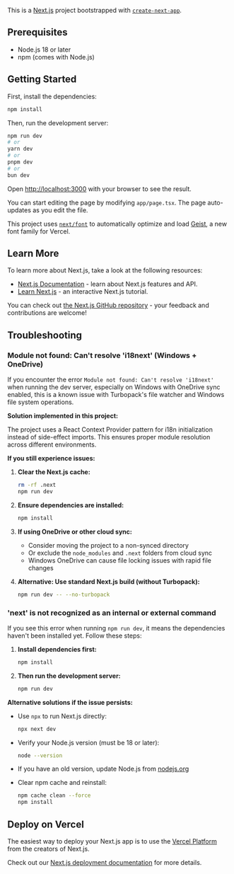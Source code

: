 This is a [Next.js](https://nextjs.org) project bootstrapped with [`create-next-app`](https://nextjs.org/docs/app/api-reference/cli/create-next-app).

## Prerequisites

- Node.js 18 or later
- npm (comes with Node.js)

## Getting Started

First, install the dependencies:

```bash
npm install
```

Then, run the development server:

```bash
npm run dev
# or
yarn dev
# or
pnpm dev
# or
bun dev
```

Open [http://localhost:3000](http://localhost:3000) with your browser to see the result.

You can start editing the page by modifying `app/page.tsx`. The page auto-updates as you edit the file.

This project uses [`next/font`](https://nextjs.org/docs/app/building-your-application/optimizing/fonts) to automatically optimize and load [Geist](https://vercel.com/font), a new font family for Vercel.

## Learn More

To learn more about Next.js, take a look at the following resources:

- [Next.js Documentation](https://nextjs.org/docs) - learn about Next.js features and API.
- [Learn Next.js](https://nextjs.org/learn) - an interactive Next.js tutorial.

You can check out [the Next.js GitHub repository](https://github.com/vercel/next.js) - your feedback and contributions are welcome!

## Troubleshooting

### Module not found: Can't resolve 'i18next' (Windows + OneDrive)

If you encounter the error `Module not found: Can't resolve 'i18next'` when running the dev server, especially on Windows with OneDrive sync enabled, this is a known issue with Turbopack's file watcher and Windows file system operations.

**Solution implemented in this project:**

The project uses a React Context Provider pattern for i18n initialization instead of side-effect imports. This ensures proper module resolution across different environments.

**If you still experience issues:**

1. **Clear the Next.js cache:**
   ```bash
   rm -rf .next
   npm run dev
   ```

2. **Ensure dependencies are installed:**
   ```bash
   npm install
   ```

3. **If using OneDrive or other cloud sync:**
   - Consider moving the project to a non-synced directory
   - Or exclude the `node_modules` and `.next` folders from cloud sync
   - Windows OneDrive can cause file locking issues with rapid file changes

4. **Alternative: Use standard Next.js build (without Turbopack):**
   ```bash
   npm run dev -- --no-turbopack
   ```

### 'next' is not recognized as an internal or external command

If you see this error when running `npm run dev`, it means the dependencies haven't been installed yet. Follow these steps:

1. **Install dependencies first:**
   ```bash
   npm install
   ```

2. **Then run the development server:**
   ```bash
   npm run dev
   ```

**Alternative solutions if the issue persists:**

- Use `npx` to run Next.js directly:
  ```bash
  npx next dev
  ```

- Verify your Node.js version (must be 18 or later):
  ```bash
  node --version
  ```

- If you have an old version, update Node.js from [nodejs.org](https://nodejs.org)

- Clear npm cache and reinstall:
  ```bash
  npm cache clean --force
  npm install
  ```

## Deploy on Vercel

The easiest way to deploy your Next.js app is to use the [Vercel Platform](https://vercel.com/new?utm_medium=default-template&filter=next.js&utm_source=create-next-app&utm_campaign=create-next-app-readme) from the creators of Next.js.

Check out our [Next.js deployment documentation](https://nextjs.org/docs/app/building-your-application/deploying) for more details.
